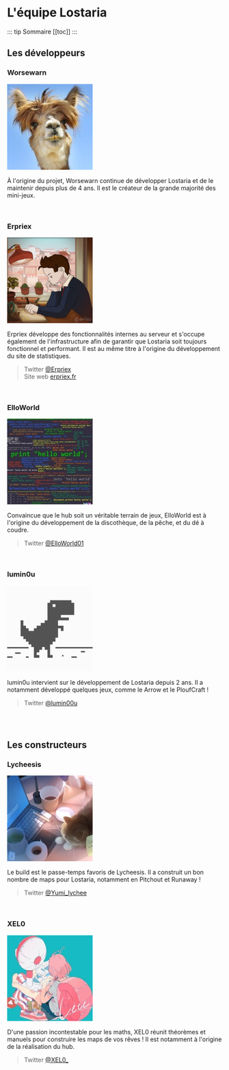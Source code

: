 # L'équipe Lostaria

::: tip Sommaire
[[toc]]
:::

## Les développeurs
### Worsewarn

![](./assets_team/Worsewarn.jpeg)

À l'origine du projet, Worsewarn continue de développer Lostaria et de le maintenir depuis plus de 4 ans. Il est le créateur de la grande majorité des mini-jeux.

<br/>

### Erpriex

![](./assets_team/Erpriex.png)

Erpriex développe des fonctionnalités internes au serveur et s'occupe également de l'infrastructure afin de garantir que Lostaria soit toujours fonctionnel et performant. Il est au même titre à l'origine du développement du site de statistiques.

> Twitter [@Erpriex](https://twitter.com/Erpriex)<br/>
> Site web [erpriex.fr](http://erpriex.fr)

<br/>

### ElloWorld

![](./assets_team/Lara.jpeg)

Convaincue que le hub soit un véritable terrain de jeux, ElloWorld est à l'origine du développement de la discothèque, de la pêche, et du dé à coudre.

> Twitter [@ElloWorld01](https://twitter.com/ElloWorld01)

<br/>

### lumin0u

![](./assets_team/lumin0u.png)

lumin0u intervient sur le développement de Lostaria depuis 2 ans. Il a notamment développé quelques jeux, comme le Arrow et le PloufCraft !

> Twitter [@lumin00u](https://twitter.com/lumin00u)

<br/><br/>

## Les constructeurs
### Lycheesis

![](./assets_team/Nekou.jpg)

Le build est le passe-temps favoris de Lycheesis. Il a construit un bon nombre de maps pour Lostaria, notamment en Pitchout et Runaway !

> Twitter [@Yumi_lychee](https://twitter.com/Yumi_lychee)

<br/>

### XEL0

![](./assets_team/XEL0.jpg)

D'une passion incontestable pour les maths, XEL0 réunit théorèmes et manuels pour construire les maps de vos rêves ! Il est notamment à l'origine de la réalisation du hub.

> Twitter [@XEL0_](https://twitter.com/XEL0_)